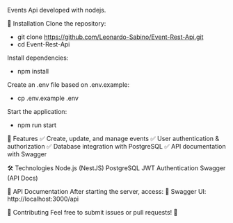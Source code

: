 Events Api developed with nodejs.

🚀 Installation
Clone the repository:
  - git clone https://github.com/Leonardo-Sabino/Event-Rest-Api.git
  - cd Event-Rest-Api

Install dependencies:
  - npm install
    
Create an .env file based on .env.example:
  - cp .env.example .env
    
Start the application:
  - npm run start


📌 Features
✅ Create, update, and manage events
✅ User authentication & authorization
✅ Database integration with PostgreSQL
✅ API documentation with Swagger

🛠️ Technologies
Node.js (NestJS)
PostgreSQL
JWT Authentication
Swagger (API Docs)

📝 API Documentation
After starting the server, access:
📌 Swagger UI: http://localhost:3000/api

🤝 Contributing
Feel free to submit issues or pull requests! 🚀


